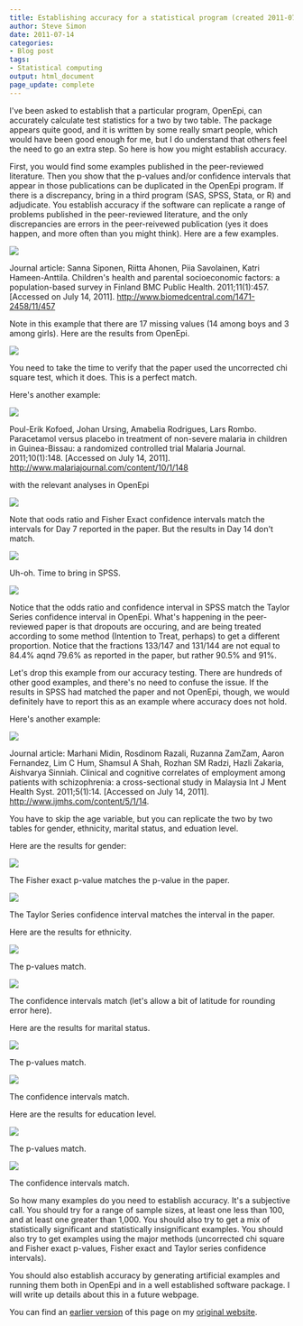 ```yaml
---
title: Establishing accuracy for a statistical program (created 2011-07-14).
author: Steve Simon
date: 2011-07-14
categories:
- Blog post
tags:
- Statistical computing
output: html_document
page_update: complete
---
```


I've been asked to establish that a particular program, OpenEpi, can accurately calculate test statistics for a two by two table. The package appears quite good, and it is written by some really smart people, which would have been good enough for me, but I do understand that others feel the need to go an extra step. So here is how you might establish accuracy.

<!---More--->

First, you would find some examples published in the peer-reviewed literature. Then you show that the p-values and/or confidence intervals that appear in those publications can be duplicated in the OpenEpi program. If there is a discrepancy, bring in a third program (SAS, SPSS, Stata, or R) and adjudicate. You establish accuracy if the software can replicate a range of problems published in the peer-reviewed literature, and the only discrepancies are errors in the peer-reivewed publication (yes it does happen, and more often than you might think). Here are a few examples.

![](http://www.pmean.com/new-images/11/Accuracy01.jpg)

Journal article: Sanna Siponen, Riitta Ahonen, Piia Savolainen, Katri Hameen-Anttila. Children's health and parental socioeconomic factors: a population-based survey in Finland BMC Public Health. 2011;11(1):457. [Accessed on July 14, 2011]. http://www.biomedcentral.com/1471-2458/11/457

Note in this example that there are 17 missing values (14 among boys and 3 among girls). Here are the results from OpenEpi.

![](http://www.pmean.com/new-images/11/Accuracy02.jpg)

You need to take the time to verify that the paper used the uncorrected chi square test, which it does. This is a perfect match.

Here's another example:

![](http://www.pmean.com/new-images/11/Accuracy03.jpg)

Poul-Erik Kofoed, Johan Ursing, Amabelia Rodrigues, Lars Rombo. Paracetamol versus placebo in treatment of non-severe malaria in children in Guinea-Bissau: a randomized controlled trial Malaria Journal. 2011;10(1):148. [Accessed on July 14, 2011]. http://www.malariajournal.com/content/10/1/148

with the relevant analyses in OpenEpi

![](http://www.pmean.com/new-images/11/Accuracy04.jpg)

Note that oods ratio and Fisher Exact confidence intervals match the intervals for Day 7 reported in the paper. But the results in Day 14 don't match.

![](http://www.pmean.com/new-images/11/Accuracy05.jpg)

Uh-oh. Time to bring in SPSS.

![](http://www.pmean.com/new-images/11/Accuracy06.jpg)

Notice that the odds ratio and confidence interval in SPSS match the Taylor Series confidence interval in OpenEpi. What's happening in the peer-reviewed paper is that dropouts are occuring, and are being treated according to some method (Intention to Treat, perhaps) to get a different proportion. Notice that the fractions 133/147 and 131/144 are not equal to 84.4% aqnd 79.6% as reported in the paper, but rather 90.5% and 91%.

Let's drop this example from our accuracy testing. There are hundreds of other good examples, and there's no need to confuse the issue. If the results in SPSS had matched the paper and not OpenEpi, though, we would definitely have to report this as an example where accuracy does not hold.

Here's another example:

![](http://www.pmean.com/new-images/11/Accuracy07.jpg)

Journal article: Marhani Midin, Rosdinom Razali, Ruzanna ZamZam, Aaron Fernandez, Lim C Hum, Shamsul A Shah, Rozhan SM Radzi, Hazli Zakaria, Aishvarya Sinniah. Clinical and cognitive correlates of employment among patients with schizophrenia: a cross-sectional study in Malaysia Int J Ment Health Syst. 2011;5(1):14. [Accessed on July 14, 2011]. http://www.ijmhs.com/content/5/1/14.

You have to skip the age variable, but you can replicate the two by two tables for gender, ethnicity, marital status, and eduation level.

Here are the results for gender:

![](http://www.pmean.com/new-images/11/Accuracy08.jpg)

The Fisher exact p-value matches the p-value in the paper.

![](http://www.pmean.com/new-images/11/Accuracy09.jpg)

The Taylor Series confidence interval matches the interval in the paper.

Here are the results for ethnicity.

![](http://www.pmean.com/new-images/11/Accuracy10.jpg)

The p-values match.

![](http://www.pmean.com/new-images/11/Accuracy11.jpg)

The confidence intervals match (let's allow a bit of latitude for rounding error here).

Here are the results for marital status.

![](http://www.pmean.com/new-images/11/Accuracy12.jpg)

The p-values match.

![](http://www.pmean.com/new-images/11/Accuracy13.jpg)

The confidence intervals match.

Here are the results for education level.

![](http://www.pmean.com/new-images/11/Accuracy14.jpg)

The p-values match.

![](http://www.pmean.com/new-images/11/Accuracy15.jpg)

The confidence intervals match.

So how many examples do you need to establish accuracy. It's a subjective call. You should try for a range of sample sizes, at least one less than 100, and at least one greater than 1,000. You should also try to get a mix of statistically significant and statistically insignificant examples. You should also try to get examples using the major methods (uncorrected chi square and Fisher exact p-values, Fisher exact and Taylor series confidence intervals).

You should also establish accuracy by generating artificial examples and running them both in OpenEpi and in a well established software package. I will write up details about this in a future webpage.

You can find an [earlier version][sim1] of this page on my [original website][sim2].

[sim1]: http://www.pmean.com/11/Accuracy.html
[sim2]: http://www.pmean.com/original_site.html 
